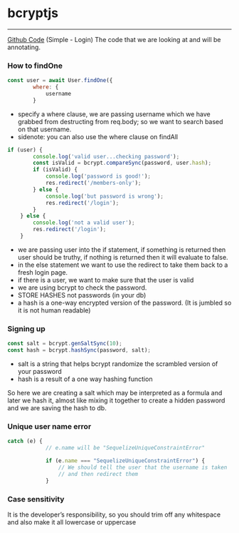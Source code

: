 # bcryptjs
- - - -
[Github Code](https://github.com/DigitalCraftsStudents/multiple-login-examples/tree/main/simple-login) (Simple - Login) The code that we are looking at and will be annotating.

### How to findOne
```js
const user = await User.findOne({
        where: {
            username
        }
```
* specify a where clause,  we are passing username which we have grabbed from destructing from req.body; so we want to search based on that username. 
* sidenote: you can also use the where clause on findAll 

```js
if (user) {
        console.log('valid user...checking password');
        const isValid = bcrypt.compareSync(password, user.hash);
        if (isValid) {
            console.log('password is good!');
            res.redirect('/members-only');
        } else {
            console.log('but password is wrong');
            res.redirect('/login');    
        }
    } else {
        console.log('not a valid user');
        res.redirect('/login');    
    }
```
* we are passing user into the if statement, if something is returned then user should be truthy, if nothing is returned then it will evaluate to false. 
* in the else statement we want to use the redirect to take them back to a fresh login page. 
* if there is a user, we want to make sure that the user is valid 
* we are using bcrypt to check the password. 
* STORE HASHES not passwords (in your db)
* a hash is a one-way encrypted version of the password. (It is jumbled so it is not human readable) 


### Signing up
```js
const salt = bcrypt.genSaltSync(10);
const hash = bcrypt.hashSync(password, salt);
```
* salt is a string that helps bcrypt randomize the scrambled version of your password 
* hash is a result of a one way hashing function 

So here we are creating a salt which may be interpreted as a formula and later we hash it, almost like mixing it together to create a hidden password and we are saving the hash to db. 

### Unique user name error
```js
catch (e) {
            // e.name will be "SequelizeUniqueConstraintError"

            if (e.name === "SequelizeUniqueConstraintError") {
                // We should tell the user that the username is taken
                // and then redirect them
            }
```

### Case sensitivity 
It is the developer’s responsibility, so you should trim off any whitespace and also make it all lowercase or uppercase





